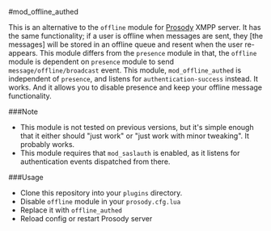 #mod_offline_authed

This is an alternative to the `offline` module for [Prosody](http://prosody.im/) XMPP server. It has the same functionality; if a user is offline when messages are sent, they [the messages] will be stored in an offline queue and resent when the user re-appears. This module differs from the `presence` module in that, the `offline` module is dependent on `presence` module to send `message/offline/broadcast` event. This module, `mod_offline_authed` is independent of `presence`, and listens for `authentication-success` instead. It works. And it allows you to disable presence and keep your offline message functionality.

###Note

+ This module is not tested on previous versions, but it's simple enough that it either should "just work" or "just work with minor tweaking". It probably works.
+ This module requires that `mod_saslauth` is enabled, as it listens for authentication events dispatched from there.

###Usage

+ Clone this repository into your `plugins` directory.
+ Disable `offline` module in your `prosody.cfg.lua`
+ Replace it with `offline_authed` 
+ Reload config or restart Prosody server
